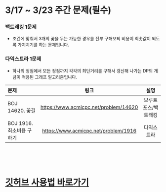 # 3/17 ~ 3/23 주간 문제(필수)
### 백트래킹 1문제
  - 조건에 맞춰서 3개의 꽃을 두는 가능한 경우를 전부 구해보되 비용이 최솟값이 되도록 가지치기를 하는 문제입니다.
### 다익스트라 1문제
  - 하나의 정점에서 모든 정점까지 각각의 최단거리를 구해서 갱신해 나가는 DP의 개념이 적용된 그래프 알고리즘입니다.


<center>

|문제|링크|설명|
|:---|:---:|:---:|
|BOJ 14620. 꽃길|https://www.acmicpc.net/problem/14620|브루트포스/백트래킹|
|BOJ 1916. 최소비용 구하기|https://www.acmicpc.net/problem/1916|다익스트라|

</center>


<br>
<br>
<br>


# [깃허브 사용법 바로가기](GUIDE.md)

</center>
